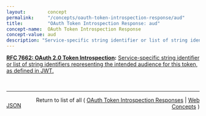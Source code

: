 ```yaml
---
layout:        concept
permalink:     "/concepts/oauth-token-introspection-response/aud"
title:         "OAuth Token Introspection Response: aud"
concept-name:  OAuth Token Introspection Response
concept-value: aud
description: "Service-specific string identifier or list of string identifiers representing the intended audience for this token, as defined in JWT."
---
```


**[RFC 7662: OAuth 2.0 Token Introspection](/specs/IETF/RFC/7662 "This specification defines a method for a protected resource to query an OAuth 2.0 authorization server to determine the active state of an OAuth 2.0 token and to determine meta-information about this token. OAuth 2.0 deployments can use this method to convey information about the authorization context of the token from the authorization server to the protected resource."):** [Service-specific string identifier or list of string identifiers representing the intended audience for this token, as defined in JWT.](http://tools.ietf.org/html/rfc7662#section-2.2 "Read documentation for OAuth Token Introspection Response &#34;aud&#34;")

<br/>
<hr/>

<p style="float : left"><a href="./aud.json" title="JSON representing this particular Web Concept value">JSON</a></p>
<p style="text-align: right">Return to list of all ( <a href="../oauth-token-introspection-response/">OAuth Token Introspection Responses</a> | <a href="../">Web Concepts</a> )</p>
